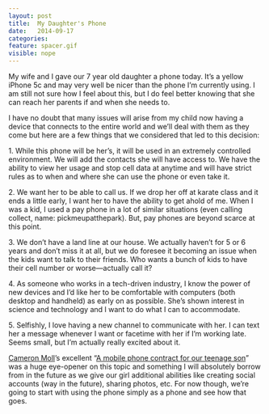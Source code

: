 ```yaml
---
layout: post
title:  My Daughter's Phone
date:   2014-09-17
categories:
feature: spacer.gif
visible: nope
---
```

My wife and I gave our 7 year old daughter a phone today. It’s a yellow iPhone 5c and may very well be nicer than the phone I’m currently using. I am still not sure how I feel about this, but I do feel better knowing that she can reach her parents if and when she needs to.

I have no doubt that many issues will arise from my child now having a device that connects to the entire world and we’ll deal with them as they come but here are a few things that we considered that led to this decision:

1\. While this phone will be her’s, it will be used in an extremely controlled environment. We will add the contacts she will have access to. We have the ability to view her usage and stop cell data at anytime and will have strict rules as to when and where she can use the phone or even take it.

2\. We want her to be able to call us. If we drop her off at karate class and it ends a little early, I want her to have the ability to get ahold of me. When I was a kid, I used a pay phone in a lot of similar situations (even calling collect, name: pickmeupatthepark). But, pay phones are beyond scarce at this point.

3\. We don’t have a land line at our house. We actually haven’t for 5 or 6 years and don’t miss it at all, but we do foresee it becoming an issue when the kids want to talk to their friends. Who wants a bunch of kids to have their cell number or worse—actually call it?

4\. As someone who works in a tech-driven industry, I know the power of new devices and I’d like her to be comfortable with computers (both desktop and handheld) as early on as possible. She’s shown interest in science and technology and I want to do what I can to accommodate.

5\. Selfishly, I love having a new channel to communicate with her. I can text her a message whenever I want or facetime with her if I’m working late. Seems small, but I’m actually really excited about it.

[Cameron Moll](https://twitter.com/cameronmoll)’s excellent “[A mobile phone contract for our teenage son](https://medium.com/@cameronmoll/a-mobile-phone-contract-for-our-teenage-son-b89701e0df70)” was a huge eye-opener on this topic and something I will absolutely borrow from in the future as we give our girl additional abilities like creating social accounts (way in the future), sharing photos, etc. For now though, we’re going to start with using the phone simply as a phone and see how that goes.
